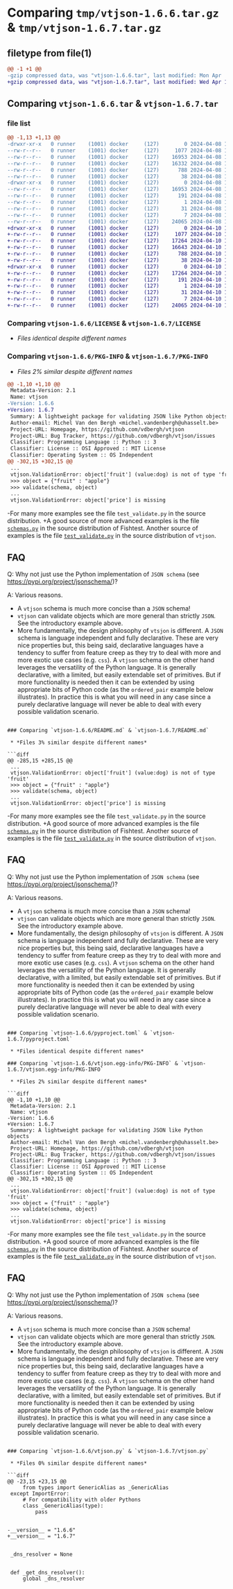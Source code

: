 # Comparing `tmp/vtjson-1.6.6.tar.gz` & `tmp/vtjson-1.6.7.tar.gz`

## filetype from file(1)

```diff
@@ -1 +1 @@
-gzip compressed data, was "vtjson-1.6.6.tar", last modified: Mon Apr  8 13:55:27 2024, max compression
+gzip compressed data, was "vtjson-1.6.7.tar", last modified: Wed Apr 10 11:50:07 2024, max compression
```

## Comparing `vtjson-1.6.6.tar` & `vtjson-1.6.7.tar`

### file list

```diff
@@ -1,13 +1,13 @@
-drwxr-xr-x   0 runner    (1001) docker     (127)        0 2024-04-08 13:55:27.624529 vtjson-1.6.6/
--rw-r--r--   0 runner    (1001) docker     (127)     1077 2024-04-08 13:55:23.000000 vtjson-1.6.6/LICENSE
--rw-r--r--   0 runner    (1001) docker     (127)    16953 2024-04-08 13:55:27.624529 vtjson-1.6.6/PKG-INFO
--rw-r--r--   0 runner    (1001) docker     (127)    16332 2024-04-08 13:55:23.000000 vtjson-1.6.6/README.md
--rw-r--r--   0 runner    (1001) docker     (127)      788 2024-04-08 13:55:23.000000 vtjson-1.6.6/pyproject.toml
--rw-r--r--   0 runner    (1001) docker     (127)       38 2024-04-08 13:55:27.624529 vtjson-1.6.6/setup.cfg
-drwxr-xr-x   0 runner    (1001) docker     (127)        0 2024-04-08 13:55:27.624529 vtjson-1.6.6/vtjson.egg-info/
--rw-r--r--   0 runner    (1001) docker     (127)    16953 2024-04-08 13:55:27.000000 vtjson-1.6.6/vtjson.egg-info/PKG-INFO
--rw-r--r--   0 runner    (1001) docker     (127)      191 2024-04-08 13:55:27.000000 vtjson-1.6.6/vtjson.egg-info/SOURCES.txt
--rw-r--r--   0 runner    (1001) docker     (127)        1 2024-04-08 13:55:27.000000 vtjson-1.6.6/vtjson.egg-info/dependency_links.txt
--rw-r--r--   0 runner    (1001) docker     (127)       31 2024-04-08 13:55:27.000000 vtjson-1.6.6/vtjson.egg-info/requires.txt
--rw-r--r--   0 runner    (1001) docker     (127)        7 2024-04-08 13:55:27.000000 vtjson-1.6.6/vtjson.egg-info/top_level.txt
--rw-r--r--   0 runner    (1001) docker     (127)    24065 2024-04-08 13:55:23.000000 vtjson-1.6.6/vtjson.py
+drwxr-xr-x   0 runner    (1001) docker     (127)        0 2024-04-10 11:50:07.681743 vtjson-1.6.7/
+-rw-r--r--   0 runner    (1001) docker     (127)     1077 2024-04-10 11:50:01.000000 vtjson-1.6.7/LICENSE
+-rw-r--r--   0 runner    (1001) docker     (127)    17264 2024-04-10 11:50:07.681743 vtjson-1.6.7/PKG-INFO
+-rw-r--r--   0 runner    (1001) docker     (127)    16643 2024-04-10 11:50:01.000000 vtjson-1.6.7/README.md
+-rw-r--r--   0 runner    (1001) docker     (127)      788 2024-04-10 11:50:01.000000 vtjson-1.6.7/pyproject.toml
+-rw-r--r--   0 runner    (1001) docker     (127)       38 2024-04-10 11:50:07.681743 vtjson-1.6.7/setup.cfg
+drwxr-xr-x   0 runner    (1001) docker     (127)        0 2024-04-10 11:50:07.681743 vtjson-1.6.7/vtjson.egg-info/
+-rw-r--r--   0 runner    (1001) docker     (127)    17264 2024-04-10 11:50:07.000000 vtjson-1.6.7/vtjson.egg-info/PKG-INFO
+-rw-r--r--   0 runner    (1001) docker     (127)      191 2024-04-10 11:50:07.000000 vtjson-1.6.7/vtjson.egg-info/SOURCES.txt
+-rw-r--r--   0 runner    (1001) docker     (127)        1 2024-04-10 11:50:07.000000 vtjson-1.6.7/vtjson.egg-info/dependency_links.txt
+-rw-r--r--   0 runner    (1001) docker     (127)       31 2024-04-10 11:50:07.000000 vtjson-1.6.7/vtjson.egg-info/requires.txt
+-rw-r--r--   0 runner    (1001) docker     (127)        7 2024-04-10 11:50:07.000000 vtjson-1.6.7/vtjson.egg-info/top_level.txt
+-rw-r--r--   0 runner    (1001) docker     (127)    24065 2024-04-10 11:50:01.000000 vtjson-1.6.7/vtjson.py
```

### Comparing `vtjson-1.6.6/LICENSE` & `vtjson-1.6.7/LICENSE`

 * *Files identical despite different names*

### Comparing `vtjson-1.6.6/PKG-INFO` & `vtjson-1.6.7/PKG-INFO`

 * *Files 2% similar despite different names*

```diff
@@ -1,10 +1,10 @@
 Metadata-Version: 2.1
 Name: vtjson
-Version: 1.6.6
+Version: 1.6.7
 Summary: A lightweight package for validating JSON like Python objects
 Author-email: Michel Van den Bergh <michel.vandenbergh@uhasselt.be>
 Project-URL: Homepage, https://github.com/vdbergh/vtjson
 Project-URL: Bug Tracker, https://github.com/vdbergh/vtjson/issues
 Classifier: Programming Language :: Python :: 3
 Classifier: License :: OSI Approved :: MIT License
 Classifier: Operating System :: OS Independent
@@ -302,15 +302,15 @@
 ...
 vtjson.ValidationError: object['fruit'] (value:dog) is not of type 'fruit'
 >>> object = {"fruit" : "apple"}
 >>> validate(schema, object)
 ...
 vtjson.ValidationError: object['price'] is missing
 ```
-For many more examples see the file `test_validate.py` in the source distribution.
+A good source of more advanced examples is the file <a href=https://raw.githubusercontent.com/official-stockfish/fishtest/master/server/fishtest/schemas.py>`schemas.py`</a> in the source distribution of Fishtest. Another source of examples is the file <a href=https://raw.githubusercontent.com/vdbergh/vtjson/main/test_validate.py>`test_validate.py`</a> in the source distribution of `vtjson`.
 ## FAQ
 Q: Why not just use the Python implementation of `JSON schema` (see https://pypi.org/project/jsonschema/)?
 
 A: Various reasons.
 - A `vtjson` schema is much more concise than a `JSON` schema!
 - `vtjson` can validate objects which are more general than strictly `JSON`. See the introductory example above. 
 - More fundamentally, the design philosophy of `vtsjon` is different. A `JSON` schema  is language independent and fully declarative. These are very nice properties but, this being said, declarative languages have a tendency to suffer from feature creep as they try to deal with more and more exotic use cases (e.g. `css`).  A `vtjson` schema on the other hand leverages the versatility of the Python language. It is generally declarative, with a limited, but easily extendable set of primitives. But if more functionality is needed then it can be extended by using appropriate bits of Python code (as the `ordered_pair` example below illustrates). In practice this is what you will need in any case since a purely declarative language will never be able to deal with every possible validation scenario.
```

### Comparing `vtjson-1.6.6/README.md` & `vtjson-1.6.7/README.md`

 * *Files 3% similar despite different names*

```diff
@@ -285,15 +285,15 @@
 ...
 vtjson.ValidationError: object['fruit'] (value:dog) is not of type 'fruit'
 >>> object = {"fruit" : "apple"}
 >>> validate(schema, object)
 ...
 vtjson.ValidationError: object['price'] is missing
 ```
-For many more examples see the file `test_validate.py` in the source distribution.
+A good source of more advanced examples is the file <a href=https://raw.githubusercontent.com/official-stockfish/fishtest/master/server/fishtest/schemas.py>`schemas.py`</a> in the source distribution of Fishtest. Another source of examples is the file <a href=https://raw.githubusercontent.com/vdbergh/vtjson/main/test_validate.py>`test_validate.py`</a> in the source distribution of `vtjson`.
 ## FAQ
 Q: Why not just use the Python implementation of `JSON schema` (see https://pypi.org/project/jsonschema/)?
 
 A: Various reasons.
 - A `vtjson` schema is much more concise than a `JSON` schema!
 - `vtjson` can validate objects which are more general than strictly `JSON`. See the introductory example above. 
 - More fundamentally, the design philosophy of `vtsjon` is different. A `JSON` schema  is language independent and fully declarative. These are very nice properties but, this being said, declarative languages have a tendency to suffer from feature creep as they try to deal with more and more exotic use cases (e.g. `css`).  A `vtjson` schema on the other hand leverages the versatility of the Python language. It is generally declarative, with a limited, but easily extendable set of primitives. But if more functionality is needed then it can be extended by using appropriate bits of Python code (as the `ordered_pair` example below illustrates). In practice this is what you will need in any case since a purely declarative language will never be able to deal with every possible validation scenario.
```

### Comparing `vtjson-1.6.6/pyproject.toml` & `vtjson-1.6.7/pyproject.toml`

 * *Files identical despite different names*

### Comparing `vtjson-1.6.6/vtjson.egg-info/PKG-INFO` & `vtjson-1.6.7/vtjson.egg-info/PKG-INFO`

 * *Files 2% similar despite different names*

```diff
@@ -1,10 +1,10 @@
 Metadata-Version: 2.1
 Name: vtjson
-Version: 1.6.6
+Version: 1.6.7
 Summary: A lightweight package for validating JSON like Python objects
 Author-email: Michel Van den Bergh <michel.vandenbergh@uhasselt.be>
 Project-URL: Homepage, https://github.com/vdbergh/vtjson
 Project-URL: Bug Tracker, https://github.com/vdbergh/vtjson/issues
 Classifier: Programming Language :: Python :: 3
 Classifier: License :: OSI Approved :: MIT License
 Classifier: Operating System :: OS Independent
@@ -302,15 +302,15 @@
 ...
 vtjson.ValidationError: object['fruit'] (value:dog) is not of type 'fruit'
 >>> object = {"fruit" : "apple"}
 >>> validate(schema, object)
 ...
 vtjson.ValidationError: object['price'] is missing
 ```
-For many more examples see the file `test_validate.py` in the source distribution.
+A good source of more advanced examples is the file <a href=https://raw.githubusercontent.com/official-stockfish/fishtest/master/server/fishtest/schemas.py>`schemas.py`</a> in the source distribution of Fishtest. Another source of examples is the file <a href=https://raw.githubusercontent.com/vdbergh/vtjson/main/test_validate.py>`test_validate.py`</a> in the source distribution of `vtjson`.
 ## FAQ
 Q: Why not just use the Python implementation of `JSON schema` (see https://pypi.org/project/jsonschema/)?
 
 A: Various reasons.
 - A `vtjson` schema is much more concise than a `JSON` schema!
 - `vtjson` can validate objects which are more general than strictly `JSON`. See the introductory example above. 
 - More fundamentally, the design philosophy of `vtsjon` is different. A `JSON` schema  is language independent and fully declarative. These are very nice properties but, this being said, declarative languages have a tendency to suffer from feature creep as they try to deal with more and more exotic use cases (e.g. `css`).  A `vtjson` schema on the other hand leverages the versatility of the Python language. It is generally declarative, with a limited, but easily extendable set of primitives. But if more functionality is needed then it can be extended by using appropriate bits of Python code (as the `ordered_pair` example below illustrates). In practice this is what you will need in any case since a purely declarative language will never be able to deal with every possible validation scenario.
```

### Comparing `vtjson-1.6.6/vtjson.py` & `vtjson-1.6.7/vtjson.py`

 * *Files 0% similar despite different names*

```diff
@@ -23,15 +23,15 @@
     from types import GenericAlias as _GenericAlias
 except ImportError:
     # For compatibility with older Pythons
     class _GenericAlias(type):
         pass
 
 
-__version__ = "1.6.6"
+__version__ = "1.6.7"
 
 
 _dns_resolver = None
 
 
 def _get_dns_resolver():
     global _dns_resolver
```

